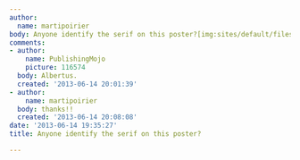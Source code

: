 ```yaml
---
author:
  name: martipoirier
body: Anyone identify the serif on this poster?[img:sites/default/files/old-images/HER-NOISE_Oslo_web_3958.jpg]
comments:
- author:
    name: PublishingMojo
    picture: 116574
  body: Albertus.
  created: '2013-06-14 20:01:39'
- author:
    name: martipoirier
  body: thanks!!
  created: '2013-06-14 20:08:08'
date: '2013-06-14 19:35:27'
title: Anyone identify the serif on this poster?

---
```

